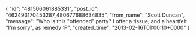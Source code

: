  {
   "id": "481506061885331",
   "post_id": "462493170453287_480677688634835",
   "from_name": "Scott Duncan",
   "message": "Who is this \"offended\" party? I offer a tissue, and a heartfelt \"I'm sorry\",  as remedy  :P",
   "created_time": "2013-02-16T01:00:10+0000"
 }
